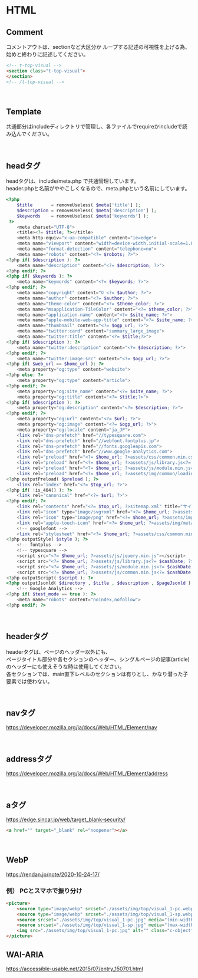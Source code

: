 # HTML

## Comment
コメントアウトは、sectionなど大区分か ループする記述の可視性を上げる為、始めと終わりに記述してください。
```html
<!-- t-top-visual -->
<section class="t-top-visual">
</section>
<!-- /t-top-visual -->
```

<br>

## Template

共通部分はincludeディレクトリで管理し、各ファイルでrequireかincludeで読み込んでください。

<br>

## headタグ
headタグは、include/meta.php で共通管理しています。  
header.phpと名前がややこしくなるので、meta.phpという名前にしています。

```php
<?php
	$title       = removeUseless( $meta['title'] );
	$description = removeUseless( $meta['description'] );
	$keywords    = removeUseless( $meta['keywords'] );
 ?>
	<meta charset="UTF-8">
	<title><?= $title; ?></title>
	<meta http-equiv="x-ua-compatible" content="ie=edge">
	<meta name="viewport" content="width=device-width,initial-scale=1.0,user-scalable=no">
	<meta name="format-detection" content="telephone=no">
	<meta name="robots" content="<?= $robots; ?>">
<?php if( $description ): ?>
	<meta name="description" content="<?= $description; ?>">
<?php endif; ?>
<?php if( $keywords ): ?>
	<meta name="keywords" content="<?= $keywords; ?>">
<?php endif; ?>
	<meta name="copyright" content="© <?= $author; ?>">
	<meta name="author" content="<?= $author; ?>">
	<meta name="theme-color" content="<?= $theme_color; ?>">
	<meta name="msapplication-TileColor" content="<?= $theme_color; ?>">
	<meta name="application-name" content="<?= $site_name; ?>">
	<meta name="apple-mobile-web-app-title" content="<?= $site_name; ?>">
	<meta name="thumbnail" content="<?= $ogp_url; ?>">
	<meta name="twitter:card" content="summary_large_image">
	<meta name="twitter:title" content="<?= $title;?>">
<?php if( $description ): ?>
	<meta name="twitter:description" content="<?= $description; ?>">
<?php endif; ?>
	<meta name="twitter:image:src" content="<?= $ogp_url; ?>">
<?php if( $web_url == $home_url ): ?>
	<meta property="og:type" content="website">
<?php else: ?>
	<meta property="og:type" content="article">
<?php endif; ?>
	<meta property="og:site_name" content="<?= $site_name; ?>">
	<meta property="og:title" content="<?= $title;?>">
<?php if( $description ): ?>
	<meta property="og:description" content="<?= $description; ?>">
<?php endif; ?>
	<meta property="og:url" content="<?= $url; ?>">
	<meta property="og:image" content="<?= $ogp_url; ?>">
	<meta property="og:locale" content="ja_JP">
	<link rel="dns-prefetch" href="//typesquare.com">
	<link rel="dns-prefetch" href="//webfont.fontplus.jp">
	<link rel="dns-prefetch" href="//fonts.googleapis.com">
	<link rel="dns-prefetch" href="//www.google-analytics.com">
	<link rel="preload" href="<?= $home_url; ?>assets/css/common.min.css<?= $cashDate; ?>" as="style">
	<link rel="preload" href="<?= $home_url; ?>assets/js/library.js<?= $cashDate; ?>" as="script">
	<link rel="preload" href="<?= $home_url; ?>assets/js/module.min.js<?= $cashDate; ?>" as="script">
	<link rel="preload" href="<?= $home_url; ?>assets/img/common/loading.svg" as="image">
<?php outputPreload( $preload ); ?>
	<link rel="index" href="<?= $top_url; ?>">
<?php if( !is_404() ): ?>
	<link rel="canonical" href="<?= $url; ?>">
<?php endif; ?>
	<link rel="contents" href="<?= $top_url; ?>sitemap.xml" title="サイトマップ">
	<link rel="icon" type="image/svg+xml" href="<?= $home_url; ?>assets/img/meta/favicon.svg">
	<link rel="icon" type="image/png" href="<?= $home_url; ?>assets/img/meta/icon-512x512.png">
	<link rel="apple-touch-icon" href="<?= $home_url; ?>assets/img/meta/apple-touch-icon.png">
	<!-- googlefont -->
	<link rel="stylesheet" href="<?= $home_url; ?>assets/css/common.min.css<?= $cashDate; ?>">
<?php outputStyle( $style ); ?>
	<!-- fontplus -->
	<!-- typesquare -->
	<script src="<?= $home_url; ?>assets/js/jquery.min.js"></script>
	<script src="<?= $home_url; ?>assets/js/library.js<?= $cashDate; ?>" defer></script>
	<script src="<?= $home_url; ?>assets/js/module.min.js<?= $cashDate; ?>" defer></script>
	<script src="<?= $home_url; ?>assets/js/common.min.js<?= $cashDate; ?>" defer></script>
<?php outputScript( $script ); ?>
<?php outputJsonld( $directory , $title , $description , $pageJsonld ); ?>
	<!-- Google Analytics -->
<?php if( $test_mode == true ): ?>
	<meta name="robots" content="noindex,nofollow">
<?php endif; ?>
```
<br>

## headerタグ
headerタグは、ページのヘッダー以外にも、  
ページタイトル部分や各セクションのヘッダー、シングルページの記事(article)のヘッダーにも使えそうな時は使用してください。  
各セクションでは、main直下レベルのセクションは有りとし、かなり潜った子要素では使わない。

<br>

## navタグ
https://developer.mozilla.org/ja/docs/Web/HTML/Element/nav

<br>

## addressタグ
https://developer.mozilla.org/ja/docs/Web/HTML/Element/address

<br>

## aタグ
https://edge.sincar.jp/web/target_blank-security/
```html
<a href="" target="_blank" rel="noopener"></a>
```

<br>

## WebP
https://rendan.jp/note/2020-10-24-17/

### 例） PCとスマホで振り分け
```html
<picture>
	<source type="image/webp" srcset="./assets/img/top/visual_1-pc.webp" media="(min-width:769px)">
	<source type="image/webp" srcset="./assets/img/top/visual_1-sp.webp" media="(max-width:768px)">
	<source srcset="./assets/img/top/visual_1-pc.jpg" media="(min-width:769px)">
	<source srcset="./assets/img/top/visual_1-sp.jpg" media="(max-width:768px)">
	<img src="./assets/img/top/visual_1-pc.jpg" alt="" class="c-objectfit -cover">
</picture>
```


## WAI-ARIA
https://accessible-usable.net/2015/07/entry_150701.html
